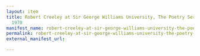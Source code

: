 ```yaml
---
layout: item
title: Robert Creeley at Sir George Williams University, The Poetry Series, 1 January
  1970
manifest_name: robert-creeley-at-sir-george-williams-university-the-poetry-series-1-january-1970
permalink: robert-creeley-at-sir-george-williams-university-the-poetry-series-1-january-1970
external_manifest_url: 

---
```

<!-- Add an essay or interpretive material below this line,
using HTML or markdown.  Do not modify this file above this line -->
